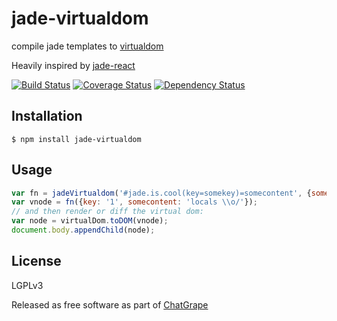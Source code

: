 # jade-virtualdom

compile jade templates to [virtualdom](https://github.com/Swatinem/virtualdom)

Heavily inspired by [jade-react](https://github.com/duncanbeevers/jade-react)

[![Build Status](https://travis-ci.org/Swatinem/jade-virtualdom.png?branch=master)](https://travis-ci.org/Swatinem/jade-virtualdom)
[![Coverage Status](https://coveralls.io/repos/Swatinem/jade-virtualdom/badge.png?branch=master)](https://coveralls.io/r/Swatinem/jade-virtualdom)
[![Dependency Status](https://gemnasium.com/Swatinem/jade-virtualdom.png)](https://gemnasium.com/Swatinem/jade-virtualdom)

## Installation

    $ npm install jade-virtualdom

## Usage

```js
var fn = jadeVirtualdom('#jade.is.cool(key=somekey)=somecontent', {some: options});
var vnode = fn({key: '1', somecontent: 'locals \\o/'});
// and then render or diff the virtual dom:
var node = virtualDom.toDOM(vnode);
document.body.appendChild(node);
```

## License

  LGPLv3

  Released as free software as part of [ChatGrape](https://chatgrape.com/)

